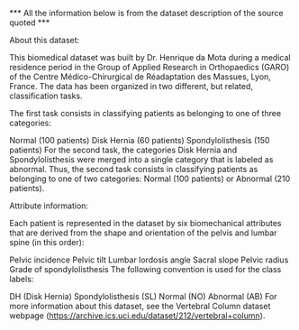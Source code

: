 *** All the information below is from the dataset description of the source quoted ***

About this dataset:

This biomedical dataset was built by Dr. Henrique da Mota during a medical residence period in the Group of Applied Research in Orthopaedics (GARO) of the Centre Médico-Chirurgical de Réadaptation des Massues, Lyon, France. The data has been organized in two different, but related, classification tasks.

The first task consists in classifying patients as belonging to one of three categories:

Normal (100 patients)
Disk Hernia (60 patients)
Spondylolisthesis (150 patients)
For the second task, the categories Disk Hernia and Spondylolisthesis were merged into a single category that is labeled as abnormal. Thus, the second task consists in classifying patients as belonging to one of two categories: Normal (100 patients) or Abnormal (210 patients).

Attribute information:

Each patient is represented in the dataset by six biomechanical attributes that are derived from the shape and orientation of the pelvis and lumbar spine (in this order):

Pelvic incidence
Pelvic tilt
Lumbar lordosis angle
Sacral slope
Pelvic radius
Grade of spondylolisthesis
The following convention is used for the class labels:

DH (Disk Hernia)
Spondylolisthesis (SL)
Normal (NO)
Abnormal (AB)
For more information about this dataset, see the Vertebral Column dataset webpage (https://archive.ics.uci.edu/dataset/212/vertebral+column).
